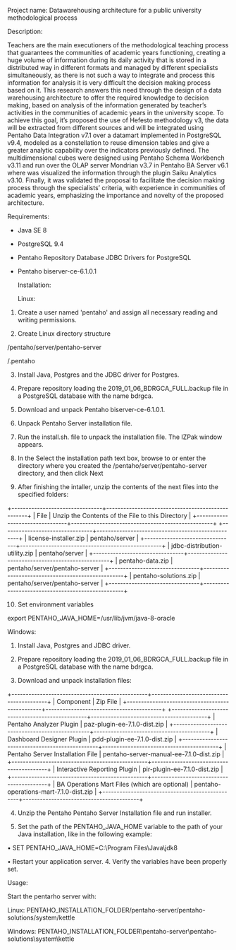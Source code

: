 Project name: Datawarehousing architecture for a public 
university methodological process 

  Description:

Teachers are the main executioners of the methodological teaching 
process that guarantees the communities of academic years 
functioning, creating a huge volume of information during its 
daily activity that is stored in a distributed way in different 
formats and managed by different specialists simultaneously, as 
there is not such a way to integrate and process this information 
for analysis it is very difficult the decision making process 
based on it. This research answers this need through the design 
of a data warehousing architecture to offer the required 
knowledge to decision making, based on analysis of the 
information generated by teacher’s activities in the communities 
of academic years in the university scope. To achieve this goal, 
it’s proposed the use of Hefesto methodology v3, the data will be 
extracted from different sources and will be integrated using 
Pentaho Data Integration v7.1 over a datamart implemented in 
PostgreSQL v9.4, modeled as a constellation to reuse dimension 
tables and give a greater analytic capability over the indicators 
previously defined. The multidimensional cubes were designed 
using Pentaho Schema Workbench v3.11 and run over the OLAP server 
Mondrian v3.7 in Pentaho BA Server v6.1 where was visualized the 
information through the plugin Saiku Analytics v3.10. Finally, it 
was validated the proposal to facilitate the decision making 
process through the specialists’ criteria, with experience in 
communities of academic years, emphasizing the importance and 
novelty of the proposed architecture.

  Requirements: 

- Java SE 8 

- PostgreSQL 9.4 

- Pentaho Repository Database JDBC Drivers for PostgreSQL 

- Pentaho biserver-ce-6.1.0.1 

  Installation: 

  Linux: 

1. Create a user named 'pentaho' and assign all necessary reading 
and writing permissions. 

2. Create Linux directory structure 

<your home directory>/pentaho/server/pentaho-server 

<your home directory>/.pentaho 

3. Install Java, Postgres and the JDBC driver for Postgres. 

4. Prepare repository loading the 2019_01_06_BDRGCA_FULL.backup 
file in a PostgreSQL database with the name bdrgca. 

5. Download and unpack Pentaho biserver-ce-6.1.0.1. 

6. Unpack Pentaho Server installation file. 

7. Run the install.sh. file to unpack the installation file. The 
IZPak window appears. 

8. In the Select the installation path text box, browse to or 
enter the directory where you created the 
/pentaho/server/pentaho-server directory, and then click Next

9. After finishing the intaller, unzip the contents of the next 
files into the specified folders:


+--------------------------------+--------------------------------------------------+
|             File               | Unzip the Contents of the File to this Directory |
+--------------------------------+--------------------------------------------------+
+--------------------------------+--------------------------------------------------+
|     license-installer.zip      |                  pentaho/server                  |
+--------------------------------+--------------------------------------------------+
| jdbc-distribution-utility.zip  |                  pentaho/server                  |
+--------------------------------+--------------------------------------------------+
|       pentaho-data.zip         |          pentaho/server/pentaho-server           |
+--------------------------------+--------------------------------------------------+
|     pentaho-solutions.zip      |          pentaho/server/pentaho-server           |
+--------------------------------+--------------------------------------------------+


10. Set environment variables 

export PENTAHO_JAVA_HOME=/usr/lib/jvm/java-8-oracle

  Windows:

1. Install Java, Postgres and JDBC driver.

2. Prepare repository loading the 2019_01_06_BDRGCA_FULL.backup 
  file in a PostgreSQL database with the name bdrgca.

3. Download and unpack installation files:


+------------------------------------------------+-----------------------------------------+
|                   Component                    |                Zip File                 |
+------------------------------------------------+-----------------------------------------+
+------------------------------------------------+-----------------------------------------+
|           Pentaho Analyzer Plugin              |      paz-plugin-ee-7.1.0-dist.zip       |
+------------------------------------------------+-----------------------------------------+
|           Dashboard Designer Plugin            |      pdd-plugin-ee-7.1.0-dist.zip       |
+------------------------------------------------+-----------------------------------------+
|       Pentaho Server Installation File         | pentaho-server-manual-ee-7.1.0-dist.zip |
+------------------------------------------------+-----------------------------------------+
|         Interactive Reporting Plugin           |      pir-plugin-ee-7.1.0-dist.zip       |
+------------------------------------------------+-----------------------------------------+
| BA Operations Mart Files (which are optional)  | pentaho-operations-mart-7.1.0-dist.zip  |
+------------------------------------------------+-----------------------------------------+


4. Unzip the Pentaho Pentaho Server Installation file and run 
installer.

5. Set the path of the PENTAHO_JAVA_HOME variable to the path of 
your Java installation, like in the following example:

• SET PENTAHO_JAVA_HOME=C:\Program Files\Java\jdk8

• Restart your application server. 4. Verify the variables have 
  been properly set.

  Usage:

Start the pentarho server with:

Linux: 
PENTAHO_INSTALLATION_FOLDER/pentaho-server/pentaho-solutions/system/kettle

Windows: 
PENTAHO_INSTALLATION_FOLDER\pentaho-server\pentaho-solutions\system\kettle

